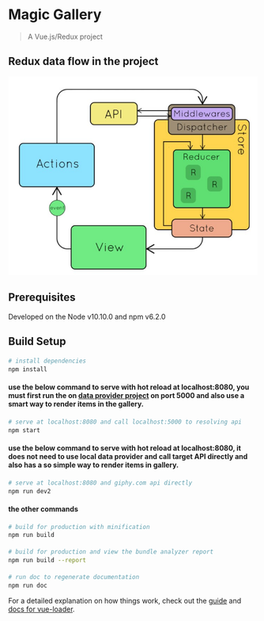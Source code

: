 # Magic Gallery

> A Vue.js/Redux project

## Redux data flow in the project

![Redux Data Flow](https://raw.githubusercontent.com/hedco-dev/magic-gallery/master/images/redux.jpg "Redux Data Flow")

## Prerequisites
Developed on the Node v10.10.0 and npm v6.2.0


## Build Setup

``` bash
# install dependencies
npm install
```

#### use the below command to serve with hot reload at localhost:8080, you must first run the on [data provider project](https://github.com/hedco-dev/Magic-Photo-Provider) on port 5000 and also use a smart way to render items in the gallery.

``` bash
# serve at localhost:8080 and call localhost:5000 to resolving api
npm start
```

#### use the below command to serve with hot reload at localhost:8080, it does not need to use local data provider and call target API directly and also has a so simple way to render items in gallery.

``` bash
# serve at localhost:8080 and giphy.com api directly
npm run dev2
```
#### the other commands

``` bash
# build for production with minification
npm run build

# build for production and view the bundle analyzer report
npm run build --report

# run doc to regenerate documentation 
npm run doc

```

For a detailed explanation on how things work, check out the [guide](http://vuejs-templates.github.io/webpack/) and [docs for vue-loader](http://vuejs.github.io/vue-loader).
